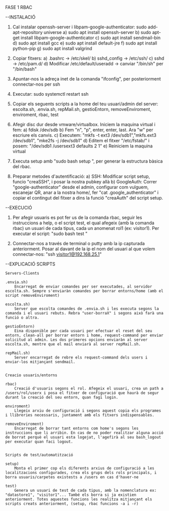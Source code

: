 FASE 1 RBAC


--INSTALACIÓ

1. Cal instalar openssh-server i libpam-google-authenticator: 
    sudo add-apt-repository universe
    a) sudo apt install openssh-server
    b) sudo apt-get install libpam-google-authenticator
    c) sudo apt install sendmail-bin
    d) sudo apt install gcc
    e) sudo apt install default-jre
    f) sudo apt install python-pip
    g) sudo apt install valgrind

2. Copiar fitxers:
    a) .bashrc -> /etc/skel/
    b) sshd_config -> /etc/ssh/
    c) sshd -> /etc/pam.d/
    d) Modificar /etc/default/useradd -> canviar "/bin/sh" per "/bin/bash"

3. Apuntar-nos la adreça inet de la comanda "ifconfig", per posteriorment connectar-nos per ssh

4. Executar: sudo systemctl restart ssh

5. Copiar els seguents scripts a la home del teu usuari/admin del server:
    escolta.sh, .envia.sh, repMail.sh, gestioEntorn, removeEnviroment, enviroment, rbac, test

6. Afegir disc dur desde vmware/virtualbox. Iniciem la maquina virtual i fem:
    a) fdisk /dev/sdb
    b) Fem "n", "p", enter, enter, last. Ara "w" per escriure els canvis.
    c) Executem: "mkfs -t ext3 /dev/sdb1","mkfs.ext3  /dev/sdb1", "mke2fs -j /dev/sdb1"
    d) Editem el fitxer "/etc/fstab/" i posem: "/dev/sdb1 /usersext3 defaults 2 1"
    e) Reiniciem la maquina virtual

7. Executa setup amb "sudo bash setup <nomUsuari>", per generar la estructura bàsica del rbac.

8. Preparar metodes d'autentificació:
    a) SSH: Modificar script setup, funcio "creaSSH", i posar la nostra pubkey allà
    b) GoogleAuth: Correr "google-authenticator" desde el admin, configurar com vulguem, escanejar QR, anar a la nostra home/, fer "cat .google_authenticator" i copiar el contingut del fitxer a dins la funció "creaAuth" del script setup.



--EXECUCIÓ

1. Per afegir usuaris es pot fer us de la comanda rbac, seguir les instruccions a help, o el script test, el qual afegeix (amb la comanda rbac) un usuari de cada tipus, cada un anomenat rol1 (ex: visitor1).
Per executar el script: "sudo bash test <nomUsuari>"

2. Connectar-nos a través de terminal o putty amb la ip capturada anteriorment. Posar al davant de la ip el nom del usuari al que volem connectar-nos: "ssh visitor1@192.168.25.1"



--EXPLICACIÓ SCRIPTS

    Servers-Clients

    .envia.sh)
        Encarregat de enviar comandes per ser executades, al servidor escolta.sh. Sempre s'enviaràn comandes per borrar entorns/home (amb el script removeEnviroment)

    escolta.sh)
        Server que escolta comandes de .envia.sh i les executa segons la comanda i el usuari rebuts. Rebra "user-borraX" i segons això farà una funció o altra.

    gestioEntorn)
        Eina disponible per cada usuari per efectuar el reset del seu entorn, clean-all per borrar entorn i home, request-command per enviar solicitud al admin. Les dos primeres opcions enviaràn al server escolta.sh, mentre que el mail enviarà al server repMail.sh.

    repMail.sh)
        Server encarregat de rebre els request-command dels users i enviar-los mitjançant sendmail.


    Creacio usuaris/entorns

    rbac)
        Creació d'usuaris segons el rol. Afegeix el usuari, crea un path a /users/rol/userx i posa el fitxer de configuració que haurà de segur durant la creació del seu entorn, quan fagi login.

    enviroment)
        Llegeix arxiu de configuració i segons aquest copia els programes i llibreries necessaris, juntament amb els fitxers indispensables.

    removeEnviroment)
        Encarregat de borrar tant entorns com home's segons les instruccions que li arribin. En cas de no poder realitzar alguna acció de borrat perquè el usuari esta logejat, l'agefirà al seu bash_logout per executar quan faci logout.


    Scripts de test/automatització

    setup)
        Monta el primer cop els diferents arxius de configuració a les localitzacions configurades, crea els grups dels rols principals, i borra usuaris/carpetes existests a /users en cas d'haver-ne

    test)
        Genera un usuari de test de cada tipus, amb la nomenclatura ex: "datastore1", "visitor1"... També els borra si ja existien anteriorment. Totes aquestes funcions les realitza mitjançant els scripts creats anteriorment, (setup, rbac funcions -a i -r)